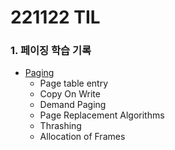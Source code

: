 # 221122 TIL
### 1. 페이징 학습 기록
* [Paging](https://www.devops-eljoe.com/011831cf-c2a7-4513-a374-73aba998b771)
    * Page table entry
    * Copy On Write
    * Demand Paging
    * Page Replacement Algorithms
    * Thrashing
    * Allocation of Frames